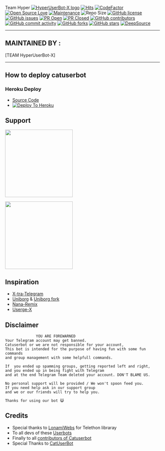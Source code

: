 Team Hyper
[![HyperUserBot-X logo](https://telegra.ph/file/c92b6368929e1e44112d5.jpg)](https://dashboard.heroku.com/new?button-url=https%3A%2F%2Fgithub.com%2Fsasukeuchiha-clan09%2FHyperUserBot-X%2Ftree%2Fbugs&template=https%3A%2F%2Fgithub.com%2Fsasukeuchiha-clan09%2FHyperUserBot-X)
[![Hits](https://hits.seeyoufarm.com/api/count/incr/badge.svg?url=https%3A%2F%2Fgithub.com%2Fsasukeuchiha-clan09%2FHyperUserBot-X&count_bg=%2379C83D&title_bg=%23555555&icon=&icon_color=%23E7E7E7&title=hits&edge_flat=false)](https://github.com/sasukeuchiha-clan09/HyperUserBot-X)
[![CodeFactor](https://www.codefactor.io/repository/github/sasukeuchiha-clan09/HyperUserBot-X/badge?&style=flat-square)](https://www.codefactor.io/repository/github/sasukeuchiha-clan09/HyperUserBot-X)
[![Open Source Love](https://badges.frapsoft.com/os/v2/open-source.png?v=103)](https://github.com/ellerbrock/open-source-badges/)
[![Maintenance](https://img.shields.io/badge/Maintained%3F-yes-green?&style=flat-square)](https://GitHub.com/sasukeuchiha-clan09/HyperUserBot-X/graphs/commit-activity) 
![Repo Size](https://img.shields.io/github/repo-size/sasukeuchiha-clan09/HyperUserBot-X?&style=flat-square&logo=github)
[![GitHub license](https://img.shields.io/github/license/sasukeuchiha-clan09/HyperUserBot-X?&style=flat-square&logo=github)](https://github.com/sasukeuchiha-clan09/HyperUserBot-X/blob/master/LICENSE)
[![GitHub issues](https://img.shields.io/github/issues/sasukeuchiha-clan09/HyperUserBot-X?&style=flat-square&logo=github)](https://github.com/sasukeuchiha-clan09/HyperUserBot-X/issues)
[![PR Open](https://img.shields.io/github/issues-pr/sasukeuchiha-clan09/HyperUserBot-X?&style=flat-square&logo=github)](https://github.com/sasukeuchiha-clan09/HyperUserBot-X/pulls)
[![PR Closed](https://img.shields.io/github/issues-pr-closed/sasukeuchiha-clan09/HyperUserBot-X?&style=flat-square&logo=github)](https://github.com/sasukeuchiha-clan09/HyperUserBot-X/pulls?q=is:closed)
[![GitHub contributors](https://img.shields.io/github/contributors/sasukeuchiha-clan09/HyperUserBot-X?&style=flat-square&logo=github)](https://GitHub.com/sasukeuchiha-clan09/HyperUserBot-X/graphs/contributors/)
[![GitHub commit activity](https://img.shields.io/github/commit-activity/m/sasukeuchiha-clan09/HyperUserBot-X?&style=flat-square&logo=github)](https://github.com/sasukeuchiha-clan09/HyperUserBot-X/graphs/commit-activity)
[![GitHub forks](https://img.shields.io/github/forks/sasukeuchiha-clan09/HyperUserBot-X?&style=flat-square&logo=github)](https://github.com/sasukeuchiha-clan09/HyperUserBot-X/fork)
[![GitHub stars](https://img.shields.io/github/stars/sasukeuchiha-clan09/HyperUserBot-X?&style=flat-square&logo=github)](https://github.com/sasukeuchiha-clan09/HyperUserBot-X/stargazers)
[![DeepSource](https://deepsource.io/gh/sasukeuchiha-clan/HyperUserBot-X.svg/?label=active+issues&show_trend=true)](https://deepsource.io/gh/sasukeuchiha-clan/HyperUserBot-X/?ref=repository-badge)

-------------------------------------------------
MAINTAINED BY : 
-------------------------------------------------
[TEAM HyperUserBot-X]

-------------------------------------------------

## How to deploy catuserbot
### Heroku Deploy
  - [Source Code](https://github.com/sasukeuchiha-clan/catpack)
  - [![Deploy To Heroku](https://www.herokucdn.com/deploy/button.svg)](https://dashboard.heroku.com/new?button-url=https%3A%2F%2Fgithub.com%2FMr-confused%2Fcatpack&template=https%3A%2F%2Fgithub.com%2FMr-confused%2Fcatpack)

## Support
   <a href="https://t.me/"><img src="https://img.shields.io/badge/Channel%20Support%3F-yes-green?&style=flat-square?&logo=telegram" width=220px></a></p>
   <a href="https://t.me/"><img src="https://img.shields.io/badge/Group%20Support%3F-yes-green?&style=flat-square?&logo=telegram" width=220px></a></p>
   
## Inspiration
   - [X-tra-Telegram](https://github.com/Dark-Princ3/X-tra-Telegram)
   - [Uniborg](https://github.com/SpEcHiDe/UniBorg) & [Uniborg fork](https://github.com/ravana69/PornHub)
   - [Nana-Remix](https://github.com/pokurt/Nana-Remix)
   - [Userge-X](https://github.com/code-rgb/USERGE-X/)
   
## Disclaimer

```
              YOU ARE FOREWARNED
Your Telegram account may get banned.   
Catuserbot or we are not responsible for your account, 
This bot is intended for the purpose of having fun with some fun commands 
and group management with some helpfull commands.

If  you ended up spamming groups, getting reported left and right, 
and you ended up in being fight with Telegram 
and at the end Telegram Team deleted your account. DON'T BLAME US.

No personal support will be provided / We won't spoon feed you. 
If you need help ask in our support group 
and we or our friends will try to help you.

Thanks for using our bot 😺
```

## Credits
   - Special thanks to [LonamiWebs](https://github.com/LonamiWebs/Telethon/) for Telethon libraray
   - To all devs of these [Userbots](https://github.com/sandy1709/catuserbot/tree/bugs#inspiration)
   - Finally to all [contributors of Catuserbot](https://github.com/sandy1709/catuserbot/graphs/contributors)
   - Special Thanks to [CatUserBot](https://github.com/sandy1709/catuserbot)
